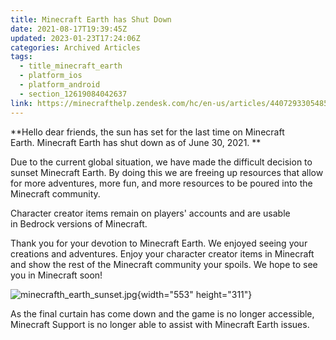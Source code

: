 ```yaml
---
title: Minecraft Earth has Shut Down
date: 2021-08-17T19:39:45Z
updated: 2023-01-23T17:24:06Z
categories: Archived Articles
tags:
  - title_minecraft_earth
  - platform_ios
  - platform_android
  - section_12619084042637
link: https://minecrafthelp.zendesk.com/hc/en-us/articles/4407293305485-Minecraft-Earth-has-Shut-Down
---
```


**Hello dear friends, the sun has set for the last time on Minecraft Earth. Minecraft Earth has shut down as of June 30, 2021. ** 

Due to the current global situation, we have made the difficult decision to sunset Minecraft Earth. By doing this we are freeing up resources that allow for more adventures, more fun, and more resources to be poured into the Minecraft community. 

Character creator items remain on players' accounts and are usable in Bedrock versions of Minecraft.  

Thank you for your devotion to Minecraft Earth. We enjoyed seeing your creations and adventures. Enjoy your character creator items in Minecraft and show the rest of the Minecraft community your spoils. We hope to see you in Minecraft soon!

![minecrafth_earth_sunset.jpg](https://minecrafthelp.zendesk.com/hc/article_attachments/4407294556429/minecrafth_earth_sunset.jpg){width="553" height="311"}

As the final curtain has come down and the game is no longer accessible, Minecraft Support is no longer able to assist with Minecraft Earth issues.
